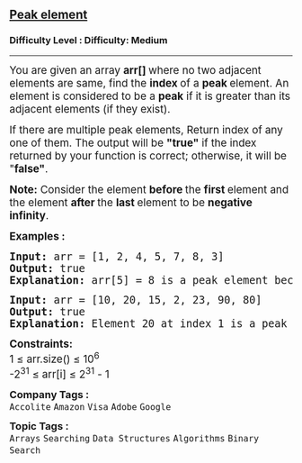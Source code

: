 <h2><a href="https://www.geeksforgeeks.org/problems/peak-element/1">Peak element</a></h2><h3>Difficulty Level : Difficulty: Medium</h3><hr><div class="problems_problem_content__Xm_eO"><p><span style="font-size: 14pt;">You are given an array <strong>arr[]&nbsp;</strong>where no two adjacent elements are same, find the <strong>index </strong>of a <strong>peak </strong>element. An element is considered to be a <strong>peak</strong> if it is greater than its adjacent elements (if they exist). </span></p>
<p><span style="font-size: 14pt;">If there are multiple peak elements, Return index of any one of them. </span><span style="font-size: 18.6667px;">The output will be&nbsp;</span><strong style="font-size: 18.6667px;">"true"</strong><span style="font-size: 18.6667px;">&nbsp;if the index returned by your function is correct; otherwise, it will be "</span><strong style="font-size: 18.6667px;">false"</strong><span style="font-size: 18.6667px;">.</span></p>
<p><span style="font-size: 14pt;"><strong>Note:</strong> Consider the element <strong>before </strong>the <strong>first </strong>element and the element <strong>after </strong>the <strong>last </strong>element to be <strong>negative infinity</strong>.</span></p>
<p><span style="font-size: 14pt;"><strong>Examples :<br></strong></span></p>
<pre><span style="font-size: 14pt;"><strong>Input: </strong>arr = [1, 2, 4, 5, 7, 8, 3]
<strong>Output:</strong> true
<strong>Explanation: </strong>arr[5] = 8 is a peak element because arr[4] &lt; arr[5] &gt; arr[6].</span></pre>
<pre><span style="font-size: 14pt;"><strong>Input: </strong>arr = [10, 20, 15, 2, 23, 90, 80]
<strong>Output: </strong>true<strong>
Explanation: </strong>Element 20 at index 1 is a peak since 10 &lt; 20 &gt; 15. Index 5 (value 90) is also a peak, but returning any one peak index is valid.</span></pre>
<p><span style="font-size: 14pt;"><strong>Constraints:</strong><br><span style="font-size: 18.6667px;">1</span>&nbsp;≤ arr.size() ≤ 10<sup>6</sup><br>-2<sup>31</sup> ≤ arr[i] ≤ 2<sup>31</sup> - 1</span></p></div><p><span style=font-size:18px><strong>Company Tags : </strong><br><code>Accolite</code>&nbsp;<code>Amazon</code>&nbsp;<code>Visa</code>&nbsp;<code>Adobe</code>&nbsp;<code>Google</code>&nbsp;<br><p><span style=font-size:18px><strong>Topic Tags : </strong><br><code>Arrays</code>&nbsp;<code>Searching</code>&nbsp;<code>Data Structures</code>&nbsp;<code>Algorithms</code>&nbsp;<code>Binary Search</code>&nbsp;